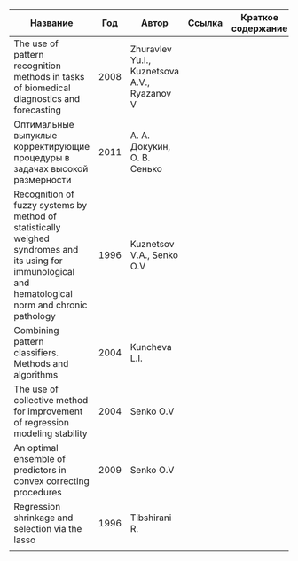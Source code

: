 | Название | Год | Автор | Ссылка | Краткое содержание |
| -------- | --- | ----- | ------ | ------------------ |
| The use of pattern recognition methods in tasks of biomedical diagnostics and forecasting|2008 | Zhuravlev Yu.I., Kuznetsova A.V., Ryazanov V|  |  |
|Оптимальные выпуклые корректирующие процедуры в задачах высокой размерности|2011|А. А. Докукин, О. В. Сенько|||
|Recognition of fuzzy systems by method of statistically weighed syndromes and its using for immunological and hematological norm and chronic pathology |1996|Kuznetsov V.A., Senko О.V|||
|Combining pattern classifiers. Methods and algorithms|2004|Kuncheva L.I.|||
|The use of collective method for improvement of regression modeling stability|2004|Senko О.V|||
|An optimal ensemble of predictors in convex correcting procedures|2009|Senko O.V|||
|Regression shrinkage and selection via the lasso|1996|Tibshirani R.|||
||||||
